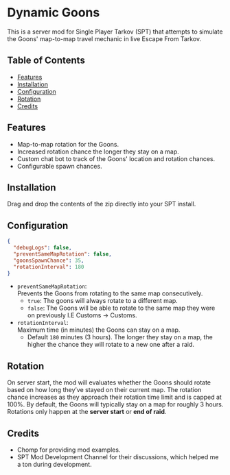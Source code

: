 # Dynamic Goons

This is a server mod for Single Player Tarkov (SPT) that attempts to simulate the Goons' map-to-map travel mechanic in live Escape From Tarkov. 

## Table of Contents

- [Features](#features)
- [Installation](#installation)
- [Configuration](#configuration)
- [Rotation](#rotation)
- [Credits](#credits)

## Features 

- Map-to-map rotation for the Goons.
- Increased rotation chance the longer they stay on a map.
- Custom chat bot to track of the Goons' location and rotation chances.
- Configurable spawn chances.

## Installation

Drag and drop the contents of the zip directly into your SPT install.

## Configuration

```json
{
  "debugLogs": false,
  "preventSameMapRotation": false,
  "goonsSpawnChance": 35,
  "rotationInterval": 180
}
```

- `preventSameMapRotation`: \
  Prevents the Goons from rotating to the same map consecutively.
  - `true`: The goons will always rotate to a different map.
  - `false`: The Goons will be able to rotate to the same map they were on previously I.E Customs → Customs.
- `rotationInterval`: \
  Maximum time (in minutes) the Goons can stay on a map.
  - Default `180` minutes (3 hours). The longer they stay on a map, the higher the chance they will rotate to a new one after a raid.

## Rotation

On server start, the mod will evaluates whether the Goons should rotate based on how long they’ve stayed on their current map. The rotation chance increases as they approach their rotation time limit and is capped at 100%. 
By default, the Goons will typically stay on a map for roughly 3 hours.
Rotations only happen at the **server start** or **end of raid**.

## Credits
- Chomp for providing mod examples.
- SPT Mod Development Channel for their discussions, which helped me a ton during development.
